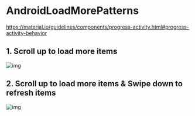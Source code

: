 # AndroidLoadMorePatterns

https://material.io/guidelines/components/progress-activity.html#progress-activity-behavior

## 1. Scroll up to load more items
![img](https://raw.githubusercontent.com/prChoe/AndroidLoadMorePatterns/master/images/scroll-up-to-load-more.gif)

## 2. Scroll up to load more items & Swipe down to refresh items
![img](https://raw.githubusercontent.com/prChoe/AndroidLoadMorePatterns/master/images/scroll_up_swipe_down.gif)
